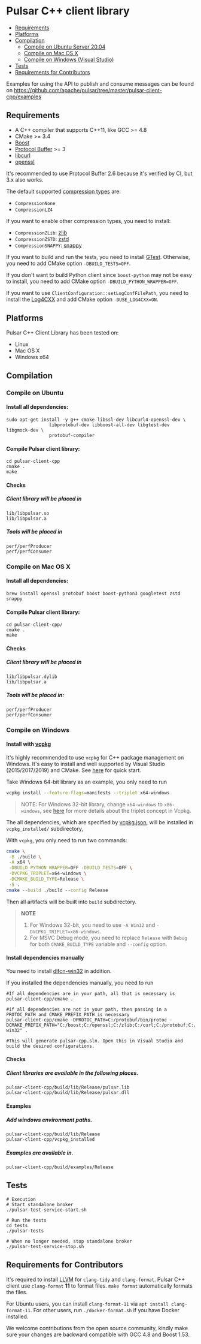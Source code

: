 <!--

    Licensed to the Apache Software Foundation (ASF) under one
    or more contributor license agreements.  See the NOTICE file
    distributed with this work for additional information
    regarding copyright ownership.  The ASF licenses this file
    to you under the Apache License, Version 2.0 (the
    "License"); you may not use this file except in compliance
    with the License.  You may obtain a copy of the License at

      http://www.apache.org/licenses/LICENSE-2.0

    Unless required by applicable law or agreed to in writing,
    software distributed under the License is distributed on an
    "AS IS" BASIS, WITHOUT WARRANTIES OR CONDITIONS OF ANY
    KIND, either express or implied.  See the License for the
    specific language governing permissions and limitations
    under the License.

-->

# Pulsar C++ client library
<!-- TOC depthFrom:2 depthTo:3 withLinks:1 updateOnSave:1 orderedList:0 -->

- [Requirements](#requirements)
- [Platforms](#platforms)
- [Compilation](#compilation)
	- [Compile on Ubuntu Server 20.04](#compile-on-ubuntu-server-2004)
	- [Compile on Mac OS X](#compile-on-mac-os-x)
	- [Compile on Windows (Visual Studio)](#compile-on-windows)
- [Tests](#tests)
- [Requirements for Contributors](#requirements-for-contributors)

<!-- /TOC -->
Examples for using the API to publish and consume messages can be found on
https://github.com/apache/pulsar/tree/master/pulsar-client-cpp/examples

## Requirements

 * A C++ compiler that supports C++11, like GCC >= 4.8
 * CMake >= 3.4
 * [Boost](http://www.boost.org/)
 * [Protocol Buffer](https://developers.google.com/protocol-buffers/) >= 3
 * [libcurl](https://curl.se/libcurl/)
 * [openssl](https://github.com/openssl/openssl)

It's recommended to use Protocol Buffer 2.6 because it's verified by CI, but 3.x also works.

The default supported [compression types](include/pulsar/CompressionType.h) are:

- `CompressionNone`
- `CompressionLZ4`

If you want to enable other compression types, you need to install:

- `CompressionZLib`: [zlib](https://zlib.net/)
- `CompressionZSTD`: [zstd](https://github.com/facebook/zstd)
- `CompressionSNAPPY`: [snappy](https://github.com/google/snappy)

If you want to build and run the tests, you need to install [GTest](https://github.com/google/googletest). Otherwise, you need to add CMake option `-DBUILD_TESTS=OFF`.

If you don't want to build Python client since `boost-python` may not be easy to install, you need to add CMake option `-DBUILD_PYTHON_WRAPPER=OFF`.

If you want to use `ClientConfiguration::setLogConfFilePath`, you need to install the [Log4CXX](https://logging.apache.org/log4cxx) and add CMake option `-DUSE_LOG4CXX=ON`.

## Platforms

Pulsar C++ Client Library has been tested on:

* Linux
* Mac OS X
* Windows x64

## Compilation

### Compile on Ubuntu

#### Install all dependencies:

```shell
sudo apt-get install -y g++ cmake libssl-dev libcurl4-openssl-dev \
                libprotobuf-dev libboost-all-dev libgtest-dev libgmock-dev \
                protobuf-compiler
```

#### Compile Pulsar client library:

```shell
cd pulsar-client-cpp
cmake .
make
```

#### Checks
##### Client library will be placed in
```
lib/libpulsar.so
lib/libpulsar.a
```

##### Tools will be placed in

```
perf/perfProducer
perf/perfConsumer
```

### Compile on Mac OS X

#### Install all dependencies:
```shell
brew install openssl protobuf boost boost-python3 googletest zstd snappy
```

#### Compile Pulsar client library:
```shell
cd pulsar-client-cpp/
cmake .
make
```

#### Checks
##### Client library will be placed in
```
lib/libpulsar.dylib
lib/libpulsar.a
```

##### Tools will be placed in:

```
perf/perfProducer
perf/perfConsumer
```

### Compile on Windows

#### Install with [vcpkg](https://github.com/microsoft/vcpkg)

It's highly recommended to use `vcpkg` for C++ package management on Windows. It's easy to install and well supported by Visual Studio (2015/2017/2019) and CMake. See [here](https://github.com/microsoft/vcpkg#quick-start-windows) for quick start.

Take Windows 64-bit library as an example, you only need to run

```bash
vcpkg install --feature-flags=manifests --triplet x64-windows
```

> NOTE: For Windows 32-bit library, change `x64-windows` to `x86-windows`, see [here](https://github.com/microsoft/vcpkg/blob/master/docs/users/triplets.md) for more details about the triplet concept in Vcpkg.

The all dependencies, which are specified by [vcpkg.json](vcpkg.json), will be installed in `vcpkg_installed/` subdirectory,

With `vcpkg`, you only need to run two commands:

```bash
cmake \
 -B ./build \
 -A x64 \
 -DBUILD_PYTHON_WRAPPER=OFF -DBUILD_TESTS=OFF \
 -DVCPKG_TRIPLET=x64-windows \
 -DCMAKE_BUILD_TYPE=Release \
 -S .
cmake --build ./build --config Release
```

Then all artifacts will be built into `build` subdirectory.

> **NOTE**
>
> 1. For Windows 32-bit, you need to use `-A Win32` and `-DVCPKG_TRIPLET=x86-windows`.
> 2. For MSVC Debug mode, you need to replace `Release` with `Debug` for both `CMAKE_BUILD_TYPE` variable and `--config` option.

#### Install dependencies manually

You need to install [dlfcn-win32](https://github.com/dlfcn-win32/dlfcn-win32) in addition.

If you installed the dependencies manually, you need to run

```shell
#If all dependencies are in your path, all that is necessary is
pulsar-client-cpp/cmake .

#if all dependencies are not in your path, then passing in a PROTOC_PATH and CMAKE_PREFIX_PATH is necessary
pulsar-client-cpp/cmake -DPROTOC_PATH=C:/protobuf/bin/protoc -DCMAKE_PREFIX_PATH="C:/boost;C:/openssl;C:/zlib;C:/curl;C:/protobuf;C:/googletest;C:/dlfcn-win32" .

#This will generate pulsar-cpp.sln. Open this in Visual Studio and build the desired configurations.
```

#### Checks

##### Client libraries are available in the following places.
```
pulsar-client-cpp/build/lib/Release/pulsar.lib
pulsar-client-cpp/build/lib/Release/pulsar.dll
```

#### Examples

##### Add windows environment paths.
```
pulsar-client-cpp/build/lib/Release
pulsar-client-cpp/vcpkg_installed
```

##### Examples are available in.
```
pulsar-client-cpp/build/examples/Release
```

## Tests
```shell
# Execution
# Start standalone broker
./pulsar-test-service-start.sh

# Run the tests
cd tests
./pulsar-tests

# When no longer needed, stop standalone broker
./pulsar-test-service-stop.sh
```

## Requirements for Contributors

It's required to install [LLVM](https://llvm.org/builds/) for `clang-tidy` and `clang-format`. Pulsar C++ client use `clang-format` **11** to format files.  `make format` automatically formats the files.

For Ubuntu users, you can install `clang-format-11` via `apt install clang-format-11`. For other users, run `./docker-format.sh` if you have Docker installed.

We welcome contributions from the open source community, kindly make sure your changes are backward compatible with GCC 4.8 and Boost 1.53.
